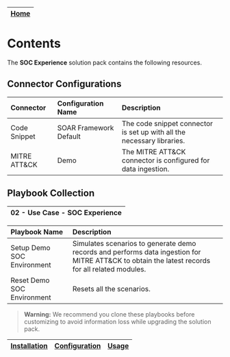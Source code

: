 | [Home](../README.md) |
|----------------------|
# Contents

The **SOC Experience** solution pack contains the following resources.

## Connector Configurations

| Connector    | Configuration Name     | Description                                                            |
|:-------------|:-----------------------|:-----------------------------------------------------------------------|
| Code Snippet | SOAR Framework Default | The code snippet connector is set up with all the necessary libraries. |
| MITRE ATT&CK | Demo                   | The MITRE ATT&CK connector is configured for data ingestion.           |

## Playbook Collection

| 02 - Use Case - SOC Experience |
|:-------------------------------|

| Playbook Name              | Description                                                                                                                                     |
|:---------------------------|:------------------------------------------------------------------------------------------------------------------------------------------------|
| Setup Demo SOC Environment | Simulates scenarios to generate demo records and performs data ingestion for MITRE ATT&CK to obtain the latest records for all related modules. |
| Reset Demo SOC Environment | Resets all the scenarios.                                                                                                                       |

>**Warning:** We recommend you clone these playbooks before customizing to avoid information loss while upgrading the solution pack.

| [Installation](./setup.md#installation) | [Configuration](./setup.md#configuration) | [Usage](./usage.md) |
|-----------------------------------------|-------------------------------------------|---------------------|